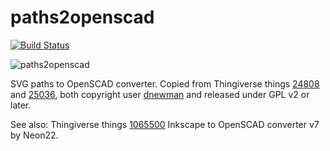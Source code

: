 paths2openscad
==============

[![Build Status](https://travis-ci.org/l0b0/paths2openscad.svg?branch=master)](https://travis-ci.org/l0b0/paths2openscad)

![paths2openscad](https://cloud.githubusercontent.com/assets/3838734/3856761/e55ecdf2-1efb-11e4-97f8-7c3195fc361d.png)



SVG paths to OpenSCAD converter. Copied from Thingiverse things [24808](http://www.thingiverse.com/thing:24808) and [25036](http://www.thingiverse.com/thing:25036), both copyright user [dnewman](http://www.thingiverse.com/dnewman) and released under GPL v2 or later.

See also: Thingiverse things [1065500](http://www.thingiverse.com/thing:1065500)  Inkscape to OpenSCAD converter v7 by Neon22.

